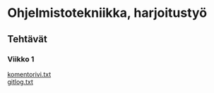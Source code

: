 # Ohjelmistotekniikka, harjoitustyö
## Tehtävät
### Viikko 1
[komentorivi.txt](https://github.com/Jikke/ot-harjoitustyo/blob/master/laskarit/viikko1/komentorivi.txt)\
[gitlog.txt](https://github.com/Jikke/ot-harjoitustyo/blob/master/laskarit/viikko1/gitlog.txt)

